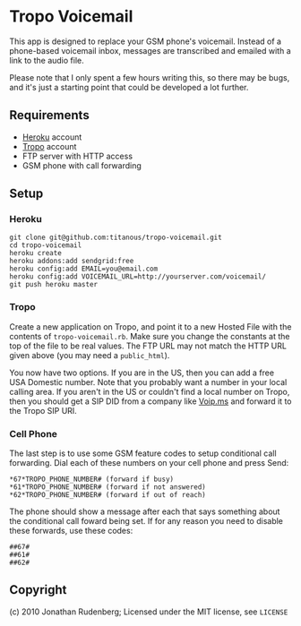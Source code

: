 # Tropo Voicemail

This app is designed to replace your GSM phone's voicemail. Instead of a
phone-based voicemail inbox, messages are transcribed and emailed with a link
to the audio file.

Please note that I only spent a few hours writing this, so there may be bugs,
and it's just a starting point that could be developed a lot further.

## Requirements

* [Heroku](http://heroku.com) account
* [Tropo](http://www.tropo.com) account
* FTP server with HTTP access
* GSM phone with call forwarding

## Setup

### Heroku

    git clone git@github.com:titanous/tropo-voicemail.git
    cd tropo-voicemail
    heroku create
    heroku addons:add sendgrid:free
    heroku config:add EMAIL=you@email.com
    heroku config:add VOICEMAIL_URL=http://yourserver.com/voicemail/
    git push heroku master

### Tropo

Create a new application on Tropo, and point it to a new Hosted File with the
contents of `tropo-voicemail.rb`. Make sure you change the constants at the top
of the file to be real values. The FTP URL may not match the HTTP URL given
above (you may need a `public_html`).

You now have two options. If you are in the US, then you can add a free USA
Domestic number. Note that you probably want a number in your local calling
area. If you aren't in the US or couldn't find a local number on Tropo, then you
should get a SIP DID from a company like [Voip.ms](http://voip.ms/) and forward
it to the Tropo SIP URI.

### Cell Phone

The last step is to use some GSM feature codes to setup conditional call
forwarding. Dial each of these numbers on your cell phone and press Send:

    *67*TROPO_PHONE_NUMBER# (forward if busy)
    *61*TROPO_PHONE_NUMBER# (forward if not answered)
    *62*TROPO_PHONE_NUMBER# (forward if out of reach)

The phone should show a message after each that says something about the
conditional call foward being set. If for any reason you need to disable these
forwards, use these codes:

    ##67#
    ##61#
    ##62#

## Copyright

(c) 2010 Jonathan Rudenberg; Licensed under the MIT license, see `LICENSE`
